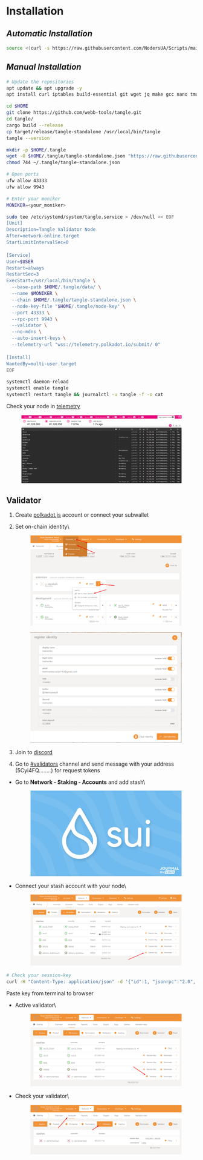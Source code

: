 # Installation

## _**Automatic Installation**_

```bash
source <(curl -s https://raw.githubusercontent.com/NodersUA/Scripts/main/tangle)
```

## _**Manual Installation**_

```bash
# Update the repositories
apt update && apt upgrade -y
apt install curl iptables build-essential git wget jq make gcc nano tmux htop nvme-cli pkg-config libssl-dev libleveldb-dev libgmp3-dev tar clang bsdmainutils ncdu unzip llvm libudev-dev make protobuf-compiler -y
```

```bash
cd $HOME
git clone https://github.com/webb-tools/tangle.git
cd tangle/
cargo build --release
cp target/release/tangle-standalone /usr/local/bin/tangle
tangle --version
```

```bash
mkdir -p $HOME/.tangle
wget -O $HOME/.tangle/tangle-standalone.json "https://raw.githubusercontent.com/webb-tools/tangle/main/chainspecs/testnet/tangle-standalone.json"
chmod 744 ~/.tangle/tangle-standalone.json
```

```bash
# Open ports
ufw allow 43333
ufw allow 9943
```

```bash
# Enter your moniker
MONIKER=<your_moniker>
```

```bash
sudo tee /etc/systemd/system/tangle.service > /dev/null << EOF
[Unit]
Description=Tangle Validator Node
After=network-online.target
StartLimitIntervalSec=0
 
[Service]
User=$USER
Restart=always
RestartSec=3
ExecStart=/usr/local/bin/tangle \
  --base-path $HOME/.tangle/data/ \
  --name $MONIKER \
  --chain $HOME/.tangle/tangle-standalone.json \
  --node-key-file "$HOME/.tangle/node-key" \
  --port 43333 \
  --rpc-port 9943 \
  --validator \
  --no-mdns \
  --auto-insert-keys \
  --telemetry-url "wss://telemetry.polkadot.io/submit/ 0"
 
[Install]
WantedBy=multi-user.target
EOF
```

```bash
systemctl daemon-reload
systemctl enable tangle
systemctl restart tangle && journalctl -u tangle -f -o cat
```

Check your node in [telemetry](https://telemetry.polkadot.io/#list/0xea63e6ac7da8699520af7fb540470d63e48eccb33f7273d2e21a935685bf1320)

<figure><img src="../../.gitbook/assets/image (11).png" alt=""><figcaption></figcaption></figure>

## Validator

1. Create [polkadot.js](https://polkadot.js.org/apps/?rpc=wss%253A%252F%252Frpc.tangle.tools\&ref=blog.webb.tools#/accounts) account or connect your subwallet
2.  Set on-chain identity\


    <figure><img src="../../.gitbook/assets/image.png" alt=""><figcaption></figcaption></figure>

    <figure><img src="../../.gitbook/assets/image (1).png" alt=""><figcaption></figcaption></figure>
3. Join to [discord](https://discord.gg/gvGRQj5b)&#x20;
4. Go to [#validators](https://discord.com/channels/833784453251596298/1106624706813112351) channel and send message with your address (5Cyi4FQ........) for request tokens

*   Go to **Network - Staking - Accounts** and add stash\


    <figure><img src="../../.gitbook/assets/image (5).png" alt=""><figcaption></figcaption></figure>
*   Connect your stash account with your node\


    <figure><img src="../../.gitbook/assets/image (6).png" alt=""><figcaption></figcaption></figure>

```bash
# Check your session-key
curl -H "Content-Type: application/json" -d '{"id":1, "jsonrpc":"2.0", "method": "author_rotateKeys", "params":[]}' http://localhost:9943
```

Paste key from terminal to browser

*   Active validator\


    <figure><img src="../../.gitbook/assets/image (2).png" alt=""><figcaption></figcaption></figure>
*   Check your validator\


    <figure><img src="../../.gitbook/assets/image (14).png" alt=""><figcaption></figcaption></figure>
